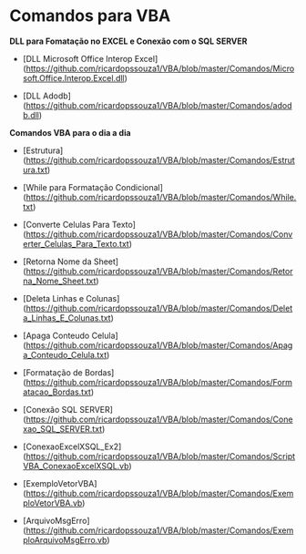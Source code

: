 # Comandos para VBA


**DLL para Fomatação no EXCEL e Conexão com o SQL SERVER**

- [DLL Microsoft Office Interop Excel] (https://github.com/ricardopssouza1/VBA/blob/master/Comandos/Microsoft.Office.Interop.Excel.dll)

- [DLL Adodb] (https://github.com/ricardopssouza1/VBA/blob/master/Comandos/adodb.dll)

**Comandos VBA para o dia a dia**

- [Estrutura] (https://github.com/ricardopssouza1/VBA/blob/master/Comandos/Estrutura.txt)

- [While para Formatação Condicional] (https://github.com/ricardopssouza1/VBA/blob/master/Comandos/While.txt)

- [Converte Celulas Para Texto] (https://github.com/ricardopssouza1/VBA/blob/master/Comandos/Converter_Celulas_Para_Texto.txt)

- [Retorna Nome da Sheet] (https://github.com/ricardopssouza1/VBA/blob/master/Comandos/Retorna_Nome_Sheet.txt)

- [Deleta Linhas e Colunas] (https://github.com/ricardopssouza1/VBA/blob/master/Comandos/Deleta_Linhas_E_Colunas.txt)

- [Apaga Conteudo Celula] (https://github.com/ricardopssouza1/VBA/blob/master/Comandos/Apaga_Conteudo_Celula.txt)

- [Formatação de Bordas] (https://github.com/ricardopssouza1/VBA/blob/master/Comandos/Formatacao_Bordas.txt)

- [Conexão SQL SERVER] (https://github.com/ricardopssouza1/VBA/blob/master/Comandos/Conexao_SQL_SERVER.txt)

- [ConexaoExcelXSQL_Ex2] (https://github.com/ricardopssouza1/VBA/blob/master/Comandos/ScriptVBA_ConexaoExcelXSQL.vb)

- [ExemploVetorVBA] (https://github.com/ricardopssouza1/VBA/blob/master/Comandos/ExemploVetorVBA.vb)

- [ArquivoMsgErro] (https://github.com/ricardopssouza1/VBA/blob/master/Comandos/ExemploArquivoMsgErro.vb)
